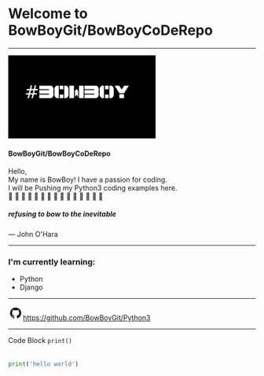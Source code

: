# Welcome to BowBoyGit/BowBoyCoDeRepo
*******
<img src="images/compbowboy.png" width=300>

#### BowBoyGit/BowBoyCoDeRepo
Hello,<br/>
My name is BowBoy! I have a passion for coding.<br/>
I will be Pushing my Python3 coding examples here.<br/>
:snake: :snake: :snake: :snake: :snake: :snake: :snake: :snake: :snake: :snake: :snake: :snake: :snake: :snake: :snake:<br/>

##### refusing to bow to the inevitable
— John O'Hara
*******

### I'm currently learning:
* Python
* Django
*******

<img src="images/GitHub-Mark.png" width=30>https://github.com/BowBoyGit/Python3

*******


Code Block `print()`

```python

print('hello world')

```

























<!-- [GitHub](http://github.com) -->
<!-- <img src="images/pylogo.png" width=100>
![](images/pylogo.png) -->
<!-- As Grace Hopper said:
> I’ve always been more interested
> in the future than in the past. -->

<!-- ### 01 - The Basics -->



